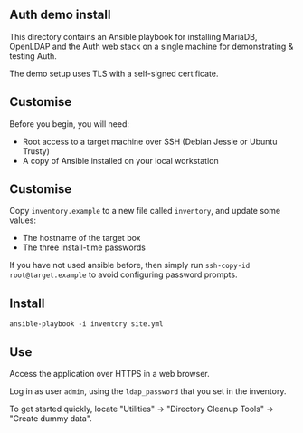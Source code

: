 Auth demo install
-------------------

This directory contains an Ansible playbook for installing MariaDB, OpenLDAP and
the Auth web stack on a single machine for demonstrating & testing Auth.

The demo setup uses TLS with a self-signed certificate.

## Customise

Before you begin, you will need:

- Root access to a target machine over SSH (Debian Jessie or Ubuntu Trusty)
- A copy of Ansible installed on your local workstation

## Customise

Copy `inventory.example` to a new file called `inventory`, and update some
values:

- The hostname of the target box
- The three install-time passwords

If you have not used ansible before, then simply run `ssh-copy-id root@target.example`
to avoid configuring password prompts.

## Install

```
ansible-playbook -i inventory site.yml
```

## Use

Access the application over HTTPS in a web browser.

Log in as user `admin`, using the `ldap_password` that you set in the inventory.

To get started quickly, locate "Utilities" -> "Directory Cleanup Tools" ->
"Create dummy data".

